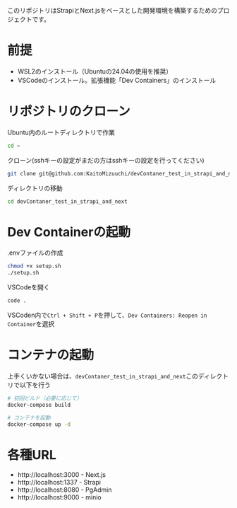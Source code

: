 このリポジトリはStrapiとNext.jsをベースとした開発環境を構築するためのプロジェクトです。
# 前提
* WSL2のインストール（Ubuntuの24.04の使用を推奨）
* VSCodeのインストール。拡張機能「Dev Containers」のインストール

# リポジトリのクローン
Ubuntu内のルートディレクトリで作業
```bash
cd ~
```
クローン(sshキーの設定がまだの方はsshキーの設定を行ってください)
```bash
git clone git@github.com:KaitoMizuuchi/devContaner_test_in_strapi_and_next.git
```
ディレクトリの移動
```bash
cd devContaner_test_in_strapi_and_next
```

# Dev Containerの起動
.envファイルの作成
```bash
chmod +x setup.sh
./setup.sh
```
VSCodeを開く
```bash
code .
```
VSCoden内で`Ctrl + Shift + P`を押して、`Dev Containers: Reopen in Container`を選択

# コンテナの起動
上手くいかない場合は、`devContaner_test_in_strapi_and_next`このディレクトリで以下を行う
```bash
# 初回ビルド（必要に応じて）
docker-compose build

# コンテナを起動
docker-compose up -d
```


# 各種URL
* http://localhost:3000 - Next.js
* http://localhost:1337 - Strapi
* http://localhost:8080 - PgAdmin
* http://localhost:9000 - minio




